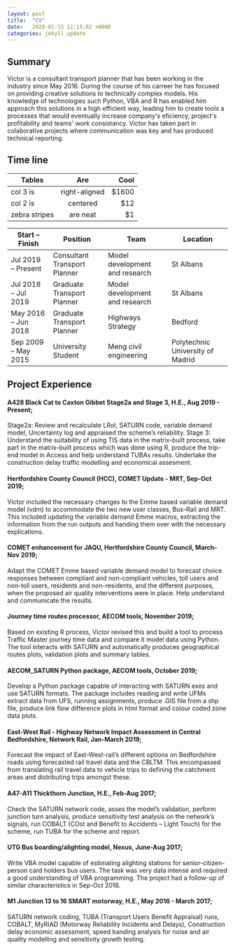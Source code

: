 ```yaml
---
layout: post
title:  "CV"
date:   2020-01-13 12:15:02 +0000
categories: jekyll update
---
```

## Summary
Victor is a consultant transport planner that has been working in the industry since May 2016. During the course of his carreer he has focused on providing creative solutions to technically complex models. His knowledge of technologies such Python, VBA and R has enabled him approach this solutions in a high efficient way, leading him to create tools a processes that would eventually increase company's eficiency, project's profitability and teams' work consistancy. Victor has taken part in colaborative projects where communication was key and has produced technical reporting.

## Time line

| Tables        | Are           | Cool  |
| ------------- |:-------------:| -----:|
| col 3 is      | right-aligned | $1600 |
| col 2 is      | centered      |   $12 |
| zebra stripes | are neat      |    $1 |

Start – Finish | Position | Team | Location
--- | --- | --- | --- |
Jul 2019 – Present | Consultant Transport Planner | Model development and research | St Albans
Jul 2018 – Jul 2019 | Graduate Transport Planner | Model development and research | St Albans
May 2016 – Jun 2018 | Graduate Transport Planner | Highways Strategy | Bedford
Sep 2009 – May 2015 | University Student | Meng civil engineering | Polytechnic University of Madrid

## Project Experience

#### A428 Black Cat to Caxton Gibbet Stage2a and Stage 3, H.E., Aug 2019 - Present;
Stage2a: Review and recalculate LRoI, SATURN code, variable demand model, Uncertainty log and appraised the scheme’s reliability. Stage 3: Understand the suitability of using TIS data in the matrix-built process, take part in the matrix-built process which was done using R, produce the trip-end model in Access and help understand TUBAs results. Undertake the construction delay traffic modelling and economical assesment.

#### Hertfordshire County Council (HCC), COMET Update - MRT, Sep-Oct 2019;
Victor included the necessary changes to the Emme based variable demand model (vdm) to accommodate the two new user classes, Bus-Rail and MRT. This included updating the variable demand Emme macros, extracting the information from the run outputs and handing them over with the necessary explications. 

#### COMET enhancement for JAQU, Hertfordshire County Council, March-Nov 2019; 
Adapt the COMET Emme based variable demand model to forecast choice responses between compliant and non-compliant vehicles, toll users and non-toll users, residents and non-residents, and the different purposes, when the proposed air quality interventions were in place. Help understand and communicate the results.

#### Journey time routes processor, AECOM tools, November 2019; 
Based on existing R process, Victor revised this and build a tool to process Traffic Master journey time data and compare it model data using Python. The tool interacts with SATURN and automatically produces geographical routes plots, validation plots and summary tables.

#### AECOM_SATURN Python package, AECOM tools, October 2019; 
Develop a Python package capable of interacting with SATURN exes and use SATURN formats. The package includes reading and write UFMs extract data from UFS, running assignments, produce .GIS file from a shp file, produce link flow difference plots in html format and colour coded zone data plots. 

#### East-West Rail - Highway Network Impact Assessment in Central Bedfordshire, Network Rail, Jan-March 2019;
Forecast the impact of East-West-rail’s different options on Bedfordshire roads using forecasted rail travel data and the CBLTM. This encompassed from translating rail travel data to vehicle trips to defining the catchment areas and distributing trips amongst these.

#### A47-A11 Thickthorn Junction, H.E., Feb-Aug 2017;
Check the SATURN network code, asses the model’s validation, perform junction turn analysis, produce sensitivity test analysis on the network’s signals, run COBALT (COst and Benefit to Accidents – Light Touch) for the scheme, run TUBA for the scheme and report.

#### UTG Bus boarding/alighting model, Nexus, June-Aug 2017;
Write VBA model capable of estimating alighting stations for senior-citizen-person card holders bus users. The task was very data intense and required a good understanding of VBA programming. The project had a follow-up of similar characteristics in Sep-Oct 2018.

#### M1 Junction 13 to 16 SMART motorway, H.E., May 2016 - March 2017;
SATURN network coding, TUBA (Transport Users Benefit Appraisal) runs, COBALT, MyRIAD (Motorway Reliability Incidents and Delays), Construction delay economic assessment, speed banding analysis for noise and air quality modelling and sensitivity growth testing.



